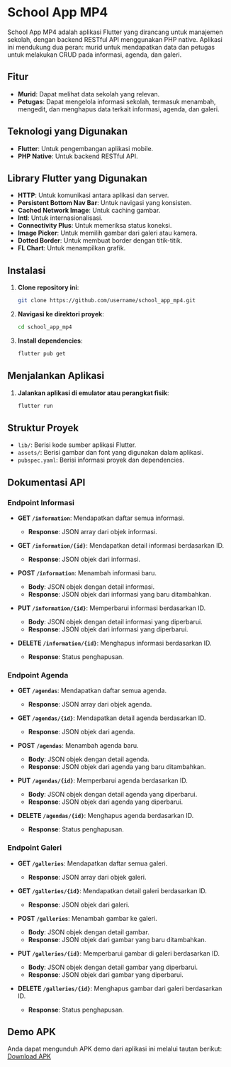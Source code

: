 # School App MP4

School App MP4 adalah aplikasi Flutter yang dirancang untuk manajemen sekolah, dengan backend RESTful API menggunakan PHP native. Aplikasi ini mendukung dua peran: murid untuk mendapatkan data dan petugas untuk melakukan CRUD pada informasi, agenda, dan galeri.

## Fitur

- **Murid**: Dapat melihat data sekolah yang relevan.
- **Petugas**: Dapat mengelola informasi sekolah, termasuk menambah, mengedit, dan menghapus data terkait informasi, agenda, dan galeri.

## Teknologi yang Digunakan

- **Flutter**: Untuk pengembangan aplikasi mobile.
- **PHP Native**: Untuk backend RESTful API.
## Library Flutter yang Digunakan
- **HTTP**: Untuk komunikasi antara aplikasi dan server.
- **Persistent Bottom Nav Bar**: Untuk navigasi yang konsisten.
- **Cached Network Image**: Untuk caching gambar.
- **Intl**: Untuk internasionalisasi.
- **Connectivity Plus**: Untuk memeriksa status koneksi.
- **Image Picker**: Untuk memilih gambar dari galeri atau kamera.
- **Dotted Border**: Untuk membuat border dengan titik-titik.
- **FL Chart**: Untuk menampilkan grafik.

## Instalasi

1. **Clone repository ini**:
   ```bash
   git clone https://github.com/username/school_app_mp4.git
   ```
2. **Navigasi ke direktori proyek**:
   ```bash
   cd school_app_mp4
   ```
3. **Install dependencies**:
   ```bash
   flutter pub get
   ```

## Menjalankan Aplikasi

1. **Jalankan aplikasi di emulator atau perangkat fisik**:
   ```bash
   flutter run
   ```

## Struktur Proyek

- `lib/`: Berisi kode sumber aplikasi Flutter.
- `assets/`: Berisi gambar dan font yang digunakan dalam aplikasi.
- `pubspec.yaml`: Berisi informasi proyek dan dependencies.

## Dokumentasi API

### Endpoint Informasi

- **GET `/information`**: Mendapatkan daftar semua informasi.
  - **Response**: JSON array dari objek informasi.

- **GET `/information/{id}`**: Mendapatkan detail informasi berdasarkan ID.
  - **Response**: JSON objek dari informasi.

- **POST `/information`**: Menambah informasi baru.
  - **Body**: JSON objek dengan detail informasi.
  - **Response**: JSON objek dari informasi yang baru ditambahkan.

- **PUT `/information/{id}`**: Memperbarui informasi berdasarkan ID.
  - **Body**: JSON objek dengan detail informasi yang diperbarui.
  - **Response**: JSON objek dari informasi yang diperbarui.

- **DELETE `/information/{id}`**: Menghapus informasi berdasarkan ID.
  - **Response**: Status penghapusan.

### Endpoint Agenda

- **GET `/agendas`**: Mendapatkan daftar semua agenda.
  - **Response**: JSON array dari objek agenda.

- **GET `/agendas/{id}`**: Mendapatkan detail agenda berdasarkan ID.
  - **Response**: JSON objek dari agenda.

- **POST `/agendas`**: Menambah agenda baru.
  - **Body**: JSON objek dengan detail agenda.
  - **Response**: JSON objek dari agenda yang baru ditambahkan.

- **PUT `/agendas/{id}`**: Memperbarui agenda berdasarkan ID.
  - **Body**: JSON objek dengan detail agenda yang diperbarui.
  - **Response**: JSON objek dari agenda yang diperbarui.

- **DELETE `/agendas/{id}`**: Menghapus agenda berdasarkan ID.
  - **Response**: Status penghapusan.

### Endpoint Galeri

- **GET `/galleries`**: Mendapatkan daftar semua galeri.
  - **Response**: JSON array dari objek galeri.

- **GET `/galleries/{id}`**: Mendapatkan detail galeri berdasarkan ID.
  - **Response**: JSON objek dari galeri.

- **POST `/galleries`**: Menambah gambar ke galeri.
  - **Body**: JSON objek dengan detail gambar.
  - **Response**: JSON objek dari gambar yang baru ditambahkan.

- **PUT `/galleries/{id}`**: Memperbarui gambar di galeri berdasarkan ID.
  - **Body**: JSON objek dengan detail gambar yang diperbarui.
  - **Response**: JSON objek dari gambar yang diperbarui.

- **DELETE `/galleries/{id}`**: Menghapus gambar dari galeri berdasarkan ID.
  - **Response**: Status penghapusan.

## Demo APK

Anda dapat mengunduh APK demo dari aplikasi ini melalui tautan berikut: [Download APK](https://github.com/dayatt16/school_portal_flutter_php/raw/main/apk_school_portal/school.apk)



